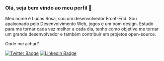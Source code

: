 ### Olá, seja bem vindo ao meu perfil 👋



Meu nome é Lucas Rosa, sou um desenvolvedor Front-End. Sou apaixonado pelo Desenvolvimento Web, jogos e um bom design. Estudo para me tornar cada vez melhor a cada dia, tenho como objetivo me tornar um grande desenvolvedor e também contribuir em projetos open-source.

Onde me achar?


[![Twitter Badge](https://img.shields.io/badge/-Twitter-1ca0f1?style=flat-square&labelColor=1ca0f1&logo=twitter&logoColor=white&link=https://twitter.com/ImaginarioTempo)](https://twitter.com/ImaginarioTempo)
[![Linkedin Badge](https://img.shields.io/badge/-LinkedIn-blue?style=flat-square&logo=Linkedin&logoColor=white&link=https://www.linkedin.com/in/lucasrosa51/)](https://www.linkedin.com/in/lucasrosa51/)
